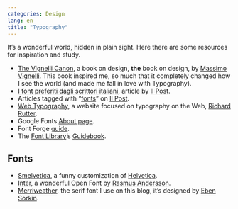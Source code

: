 ```yaml
---
categories: Design
lang: en
title: "Typography"
---
```

It’s a wonderful world, hidden in plain sight. Here there are some resources for inspiration and study.

- <a href="vignelli.com" rel="noopener noreferrer" target="_blank">The Vignelli Canon</a>, a book on design, **the** book on design, by <a href="https://ilpost.it" rel="noopener noreferrer" target="_blank">Massimo Vignelli</a>. This book inspired me, so much that it completely changed how I see the world (and made me fall in love with Typography).
- <a href="https://www.ilpost.it/2020/02/09/font-preferiti-scrittori-italiani/" rel="noopener noreferrer" target="_blank">I font preferiti dagli scrittori italiani</a>, article by <a href="https://ilpost.it" rel="noopener noreferrer" target="_blank">Il Post</a>.
- Articles tagged with “<a href="https://www.ilpost.it/tag/font/" rel="noopener noreferrer" target="_blank">fonts</a>” on <a href="https://ilpost.it" rel="noopener noreferrer" target="_blank">Il Post</a>.
- <a href="http://webtypography.net/" rel="noopener noreferrer" target="_blank">Web Typography</a>, a website focused on typography on the Web, <a href="http://clagnut.com/" rel="noopener noreferrer" target="_blank">Richard Rutter</a>.
- Google Fonts <a href="https://fonts.google.com/about" rel="noopener noreferrer" target="_blank">About page</a>.
- Font Forge <a href="http://designwithfontforge.com/en-US/index.html" rel="noopener noreferrer" target="_blank">guide</a>.
- The <a href="https://fontlibrary.org/" rel="noopener noreferrer" target="_blank">Font Library</a>’s <a href="https://fontlibrary.org/en/guidebook" rel="noopener noreferrer" target="_blank">Guidebook</a>.

## Fonts

- <a href="http://tholman.com/post/smelvetica" rel="noopener noreferrer" target="_blank">Smelvetica</a>, a funny customization of <a href="https://en.wikipedia.org/wiki/Helvetica" rel="noopener noreferrer" target="_blank">Helvetica</a>.
- <a href="https://rsms.me/inter" rel="noopener noreferrer" target="_blank">Inter</a>, a wonderful Open Font by <a href="https://rsms.me/about/" rel="noopener noreferrer" target="_blank">Rasmus Andersson</a>.
- [Merriweather](jekyll-target-blank), the serif font I use on this blog, it’s designed by [Eben Sorkin](http://sorkintype.com/about.html).
